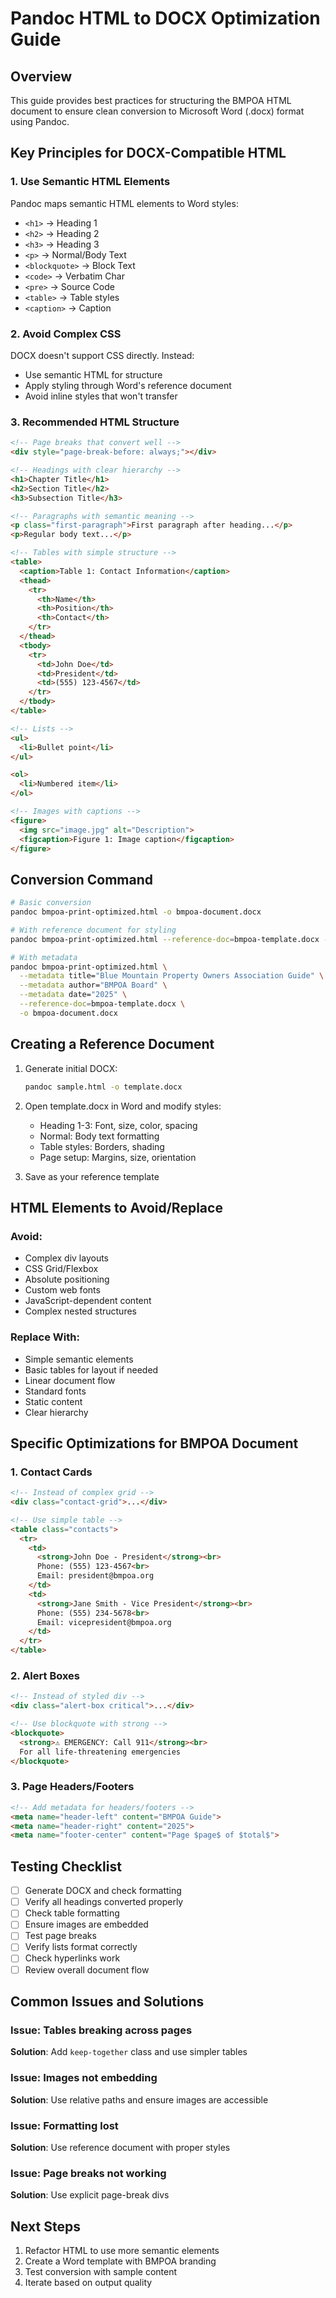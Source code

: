 # Pandoc HTML to DOCX Optimization Guide

## Overview
This guide provides best practices for structuring the BMPOA HTML document to ensure clean conversion to Microsoft Word (.docx) format using Pandoc.

## Key Principles for DOCX-Compatible HTML

### 1. Use Semantic HTML Elements
Pandoc maps semantic HTML elements to Word styles:
- `<h1>` → Heading 1
- `<h2>` → Heading 2
- `<h3>` → Heading 3
- `<p>` → Normal/Body Text
- `<blockquote>` → Block Text
- `<code>` → Verbatim Char
- `<pre>` → Source Code
- `<table>` → Table styles
- `<caption>` → Caption

### 2. Avoid Complex CSS
DOCX doesn't support CSS directly. Instead:
- Use semantic HTML for structure
- Apply styling through Word's reference document
- Avoid inline styles that won't transfer

### 3. Recommended HTML Structure

```html
<!-- Page breaks that convert well -->
<div style="page-break-before: always;"></div>

<!-- Headings with clear hierarchy -->
<h1>Chapter Title</h1>
<h2>Section Title</h2>
<h3>Subsection Title</h3>

<!-- Paragraphs with semantic meaning -->
<p class="first-paragraph">First paragraph after heading...</p>
<p>Regular body text...</p>

<!-- Tables with simple structure -->
<table>
  <caption>Table 1: Contact Information</caption>
  <thead>
    <tr>
      <th>Name</th>
      <th>Position</th>
      <th>Contact</th>
    </tr>
  </thead>
  <tbody>
    <tr>
      <td>John Doe</td>
      <td>President</td>
      <td>(555) 123-4567</td>
    </tr>
  </tbody>
</table>

<!-- Lists -->
<ul>
  <li>Bullet point</li>
</ul>

<ol>
  <li>Numbered item</li>
</ol>

<!-- Images with captions -->
<figure>
  <img src="image.jpg" alt="Description">
  <figcaption>Figure 1: Image caption</figcaption>
</figure>
```

## Conversion Command

```bash
# Basic conversion
pandoc bmpoa-print-optimized.html -o bmpoa-document.docx

# With reference document for styling
pandoc bmpoa-print-optimized.html --reference-doc=bmpoa-template.docx -o bmpoa-document.docx

# With metadata
pandoc bmpoa-print-optimized.html \
  --metadata title="Blue Mountain Property Owners Association Guide" \
  --metadata author="BMPOA Board" \
  --metadata date="2025" \
  --reference-doc=bmpoa-template.docx \
  -o bmpoa-document.docx
```

## Creating a Reference Document

1. Generate initial DOCX:
   ```bash
   pandoc sample.html -o template.docx
   ```

2. Open template.docx in Word and modify styles:
   - Heading 1-3: Font, size, color, spacing
   - Normal: Body text formatting
   - Table styles: Borders, shading
   - Page setup: Margins, size, orientation

3. Save as your reference template

## HTML Elements to Avoid/Replace

### Avoid:
- Complex div layouts
- CSS Grid/Flexbox
- Absolute positioning
- Custom web fonts
- JavaScript-dependent content
- Complex nested structures

### Replace With:
- Simple semantic elements
- Basic tables for layout if needed
- Linear document flow
- Standard fonts
- Static content
- Clear hierarchy

## Specific Optimizations for BMPOA Document

### 1. Contact Cards
```html
<!-- Instead of complex grid -->
<div class="contact-grid">...</div>

<!-- Use simple table -->
<table class="contacts">
  <tr>
    <td>
      <strong>John Doe - President</strong><br>
      Phone: (555) 123-4567<br>
      Email: president@bmpoa.org
    </td>
    <td>
      <strong>Jane Smith - Vice President</strong><br>
      Phone: (555) 234-5678<br>
      Email: vicepresident@bmpoa.org
    </td>
  </tr>
</table>
```

### 2. Alert Boxes
```html
<!-- Instead of styled div -->
<div class="alert-box critical">...</div>

<!-- Use blockquote with strong -->
<blockquote>
  <strong>⚠️ EMERGENCY: Call 911</strong><br>
  For all life-threatening emergencies
</blockquote>
```

### 3. Page Headers/Footers
```html
<!-- Add metadata for headers/footers -->
<meta name="header-left" content="BMPOA Guide">
<meta name="header-right" content="2025">
<meta name="footer-center" content="Page $page$ of $total$">
```

## Testing Checklist

- [ ] Generate DOCX and check formatting
- [ ] Verify all headings converted properly
- [ ] Check table formatting
- [ ] Ensure images are embedded
- [ ] Test page breaks
- [ ] Verify lists format correctly
- [ ] Check hyperlinks work
- [ ] Review overall document flow

## Common Issues and Solutions

### Issue: Tables breaking across pages
**Solution**: Add `keep-together` class and use simpler tables

### Issue: Images not embedding
**Solution**: Use relative paths and ensure images are accessible

### Issue: Formatting lost
**Solution**: Use reference document with proper styles

### Issue: Page breaks not working
**Solution**: Use explicit page-break divs

## Next Steps

1. Refactor HTML to use more semantic elements
2. Create a Word template with BMPOA branding
3. Test conversion with sample content
4. Iterate based on output quality